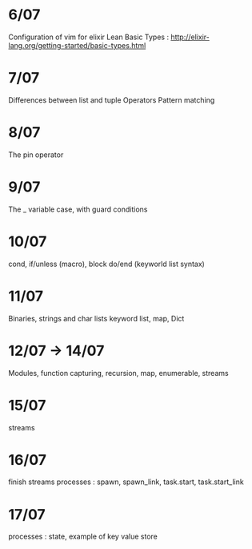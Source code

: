 # 6/07
Configuration of vim for elixir
Lean Basic Types : http://elixir-lang.org/getting-started/basic-types.html

# 7/07
Differences between list and tuple
Operators
Pattern matching

# 8/07
The pin operator

# 9/07
The _ variable
case, with guard conditions

# 10/07
cond, if/unless (macro), block do/end (keyworld list syntax)

# 11/07
Binaries, strings and char lists
keyword list, map, Dict

# 12/07 -> 14/07
Modules, function capturing, recursion, map, enumerable, streams

# 15/07
streams

# 16/07
finish streams
processes : spawn, spawn_link, task.start, task.start_link

# 17/07
processes : state, example of key value store
